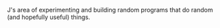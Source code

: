 J's area of experimenting and building random programs that do random (and hopefully useful) things.
